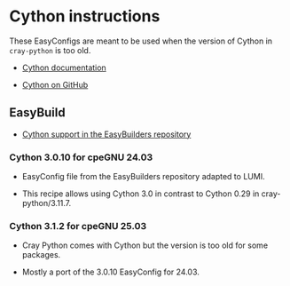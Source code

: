 # Cython instructions

These EasyConfigs are meant to be used when the version of Cython in 
`cray-python` is too old.

- [Cython documentation](https://cython.org/)

- [Cython on GitHub](https://github.com/cython/cython)


## EasyBuild

- [Cython support in the EasyBuilders repository](https://github.com/easybuilders/easybuild-easyconfigs/tree/develop/easybuild/easyconfigs/c/Cython)


### Cython 3.0.10 for cpeGNU 24.03

- EasyConfig file from the EasyBuilders repository adapted to LUMI.

- This recipe allows using Cython 3.0 in contrast to Cython 0.29 in cray-python/3.11.7.


### Cython 3.1.2 for cpeGNU 25.03

-   Cray Python comes with Cython but the version is too old for some packages.

-   Mostly a port of the 3.0.10 EasyConfig for 24.03.
